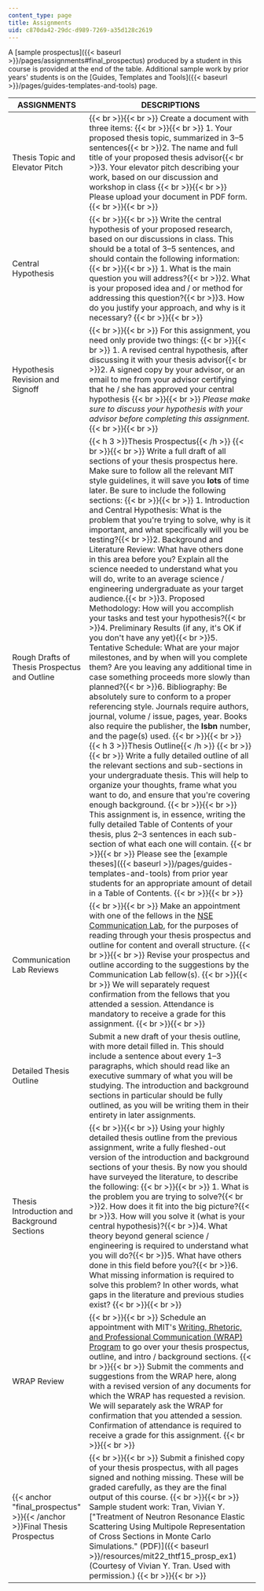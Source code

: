 ```yaml
---
content_type: page
title: Assignments
uid: c870da42-29dc-d989-7269-a35d128c2619
---
```


A [sample prospectus]({{< baseurl >}}/pages/assignments#final_prospectus) produced by a student in this course is provided at the end of the table. Additional sample work by prior years' students is on the [Guides, Templates and Tools]({{< baseurl >}}/pages/guides-templates-and-tools) page.

| ASSIGNMENTS | DESCRIPTIONS |
| --- | --- |
| Thesis Topic and Elevator Pitch |  {{< br >}}{{< br >}} Create a document with three items: {{< br >}}{{< br >}} 1.  Your proposed thesis topic, summarized in 3–5 sentences{{< br >}}2.  The name and full title of your proposed thesis advisor{{< br >}}3.  Your elevator pitch describing your work, based on our discussion and workshop in class {{< br >}}{{< br >}} Please upload your document in PDF form. {{< br >}}{{< br >}}  |
| Central Hypothesis |  {{< br >}}{{< br >}} Write the central hypothesis of your proposed research, based on our discussions in class. This should be a total of 3–5 sentences, and should contain the following information: {{< br >}}{{< br >}} 1.  What is the main question you will address?{{< br >}}2.  What is your proposed idea and / or method for addressing this question?{{< br >}}3.  How do you justify your approach, and why is it necessary? {{< br >}}{{< br >}}  |
| Hypothesis Revision and Signoff |  {{< br >}}{{< br >}} For this assignment, you need only provide two things: {{< br >}}{{< br >}} 1.  A revised central hypothesis, after discussing it with your thesis advisor{{< br >}}2.  A signed copy by your advisor, or an email to me from your advisor certifying that he / she has approved your central hypothesis {{< br >}}{{< br >}} _Please make sure to discuss your hypothesis with your advisor before completing this assignment_. {{< br >}}{{< br >}}  |
| Rough Drafts of Thesis Prospectus and Outline | {{< h 3 >}}Thesis Prospectus{{< /h >}} {{< br >}}{{< br >}} Write a full draft of all sections of your thesis prospectus here. Make sure to follow all the relevant MIT style guidelines, it will save you **lots** of time later. Be sure to include the following sections: {{< br >}}{{< br >}} 1.  Introduction and Central Hypothesis: What is the problem that you're trying to solve, why is it important, and what specifically will you be testing?{{< br >}}2.  Background and Literature Review: What have others done in this area before you? Explain all the science needed to understand what you will do, write to an average science / engineering undergraduate as your target audience.{{< br >}}3.  Proposed Methodology: How will you accomplish your tasks and test your hypothesis?{{< br >}}4.  Preliminary Results (if any, it's OK if you don't have any yet){{< br >}}5.  Tentative Schedule: What are your major milestones, and by when will you complete them? Are you leaving any additional time in case something proceeds more slowly than planned?{{< br >}}6.  Bibliography: Be absolutely sure to conform to a proper referencing style. Journals require authors, journal, volume / issue, pages, year. Books also require the publisher, the **Isbn** number, and the page(s) used. {{< br >}}{{< br >}} {{< h 3 >}}Thesis Outline{{< /h >}} {{< br >}}{{< br >}} Write a fully detailed outline of all the relevant sections and sub-sections in your undergraduate thesis. This will help to organize your thoughts, frame what you want to do, and ensure that you're covering enough background. {{< br >}}{{< br >}} This assignment is, in essence, writing the fully detailed Table of Contents of your thesis, plus 2–3 sentences in each sub-section of what each one will contain. {{< br >}}{{< br >}} Please see the [example theses]({{< baseurl >}}/pages/guides-templates-and-tools) from prior year students for an appropriate amount of detail in a Table of Contents. {{< br >}}{{< br >}}  |
| Communication Lab Reviews |  {{< br >}}{{< br >}} Make an appointment with one of the fellows in the [NSE Communication Lab](http://web.mit.edu/nse/education/commlab/), for the purposes of reading through your thesis prospectus and outline for content and overall structure. {{< br >}}{{< br >}} Revise your prospectus and outline according to the suggestions by the Communication Lab fellow(s). {{< br >}}{{< br >}} We will separately request confirmation from the fellows that you attended a session. Attendance is mandatory to receive a grade for this assignment. {{< br >}}{{< br >}}  |
| Detailed Thesis Outline | Submit a new draft of your thesis outline, with more detail filled in. This should include a sentence about every 1–3 paragraphs, which should read like an executive summary of what you will be studying. The introduction and background sections in particular should be fully outlined, as you will be writing them in their entirety in later assignments. |
| Thesis Introduction and Background Sections |  {{< br >}}{{< br >}} Using your highly detailed thesis outline from the previous assignment, write a fully fleshed-out version of the introduction and background sections of your thesis. By now you should have surveyed the literature, to describe the following: {{< br >}}{{< br >}} 1.  What is the problem you are trying to solve?{{< br >}}2.  How does it fit into the big picture?{{< br >}}3.  How will you solve it (what is your central hypothesis)?{{< br >}}4.  What theory beyond general science / engineering is required to understand what you will do?{{< br >}}5.  What have others done in this field before you?{{< br >}}6.  What missing information is required to solve this problem? In other words, what gaps in the literature and previous studies exist? {{< br >}}{{< br >}}  |
| WRAP Review |  {{< br >}}{{< br >}} Schedule an appointment with MIT's [Writing, Rhetoric, and Professional Communication (WRAP) Program](http://cmsw.mit.edu/education/writing-rhetoric-professional-communication/) to go over your thesis prospectus, outline, and intro / background sections. {{< br >}}{{< br >}} Submit the comments and suggestions from the WRAP here, along with a revised version of any documents for which the WRAP has requested a revision. We will separately ask the WRAP for confirmation that you attended a session. Confirmation of attendance is required to receive a grade for this assignment. {{< br >}}{{< br >}}  |
| {{< anchor "final_prospectus" >}}{{< /anchor >}}Final Thesis Prospectus |  {{< br >}}{{< br >}} Submit a finished copy of your thesis prospectus, with all pages signed and nothing missing. These will be graded carefully, as they are the final output of this course. {{< br >}}{{< br >}} Sample student work: Tran, Vivian Y. ["Treatment of Neutron Resonance Elastic Scattering Using Multipole Representation of Cross Sections in Monte Carlo Simulations." (PDF)]({{< baseurl >}}/resources/mit22_thtf15_prosp_ex1) (Courtesy of Vivian Y. Tran. Used with permission.) {{< br >}}{{< br >}}